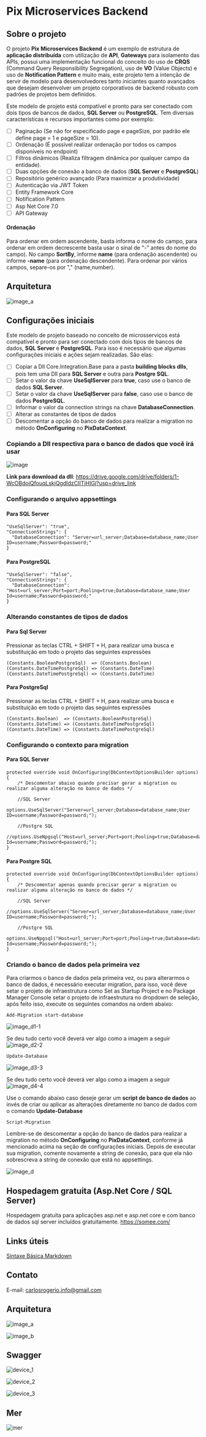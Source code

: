 # Pix Microservices Backend

## Sobre o projeto

O projeto **Pix Microservices Backend** é um exemplo de estrutura de **aplicação distribuída** com utilização de **API**, **Gateways** para isolamento das APIs, possui uma implementação funcional do conceito do uso de **CRQS** (Command Query Responsibility Segregation), uso de **VO** (Value Objects) e uso de **Notification Pattern** e muito mais, este projeto tem a intenção de servir de modelo para desenvolvedores tanto iniciantes quanto avançados que desejam desenvolver um projeto corporativos de backend robusto com padrões de projetos bem definidos.

Este modelo de projeto está compatível e pronto para ser conectado com dois tipos de bancos de dados, **SQL Server** ou **PostgreSQL**. Tem diversas características e recursos importantes como por exemplo:

- [ ] Paginação (Se não for especificado page e pageSize, por padrão ele define page = 1 e pageSize = 10).
- [ ] Ordenação (É possível realizar ordenação por todos os campos disponíveis no endpoint)
- [ ] Filtros dinâmicos (Realiza filtragem dinâmica por qualquer campo da entidade).
- [ ] Duas opções de conexão a banco de dados (**SQL Server** e **PostgreSQL**)
- [ ] Repositório genérico avançado (Para maximizar a produtividade)
- [ ] Autenticação via JWT Token
- [ ] Entity Framework Core
- [ ] Notification Pattern
- [ ] Asp Net Core 7.0
- [ ] API Gateway

#### Ordenação

Para ordenar em ordem ascendente, basta informa o nome do campo, para ordenar em ordem decrescente basta usar o sinal de "-" antes do nome do campo). No campo **SortBy**, informe **name** (para ordenação ascendente) ou informe **-name** (para ordenação descendente). Para ordenar por vários campos, separe-os por "," (name,number).

## Arquitetura
![image_a](https://github.com/carlosrogerioinfo/pix-microservices/assets/72615280/ba4b790f-cf8f-4911-8aa8-a3baf829dca1)


## Configurações iniciais

Este modelo de projeto baseado no conceito de microsserviços está compatível e pronto para ser conectado com dois tipos de bancos de dados, **SQL Server** e **PostgreSQL**. Para isso é necessário que algumas configurações iniciais e ações sejam realizadas. São elas:

- [ ] Copiar a Dll Core.Integration.Base para a pasta **building blocks dlls**, pois tem uma Dll para **SQL Server** e outra para **Postgre SQL**.
- [ ] Setar o valor da chave **UseSqlServer** para **true**, caso use o banco de dados **SQL Server**.
- [ ] Setar o valor da chave **UseSqlServer** para **false**, caso use o banco de dados **PostgreSQL**.
- [ ] Informar o valor da connection strings na chave **DatabaseConnection**.
- [ ] Alterar as constantes de tipos de dados
- [ ] Descomentar a opção do banco de dados para realizar a migration no método **OnConfiguring** no **PixDataContext**.

### Copiando a Dll respectiva para o banco de dados que você irá usar

![image](https://github.com/carlosrogerioinfo/pix-microservices/assets/72615280/6f4c95a7-8aec-43bd-a535-1bb9dae12731)

**Link para download da dll**: https://drive.google.com/drive/folders/1-WcOBdoiQfouqLskjQgdIdzCIITiHIGj?usp=drive_link


### Configurando o arquivo appsettings

#### Para SQL Server

```
"UseSqlServer": "true",
"ConnectionStrings": {
  "DatabaseConnection": "Server=url_server;Database=database_name;User ID=username;Password=password;"
}
```

#### Para PostgreSQL

```
"UseSqlServer": "false",
"ConnectionStrings": {
  "DatabaseConnection": "Host=url_server;Port=port;Pooling=true;Database=database_name;User Id=username;Password=password;"
}
```

### Alterando constantes de tipos de dados

#### Para Sql Server
Pressionar as teclas CTRL + SHIFT + H, para realizar uma busca e substituição em todo o projeto das seguintes expressões

```
(Constants.BooleanPostgreSql)  => (Constants.Boolean)
(Constants.DateTimePostgreSql) => (Constants.DateTime)
(Constants.DateTimePostgreSql) => (Constants.DateTime)
```

#### Para PostgreSql
Pressionar as teclas CTRL + SHIFT + H, para realizar uma busca e substituição em todo o projeto das seguintes expressões

```
(Constants.Boolean)  => (Constants.BooleanPostgreSql)
(Constants.DateTime) => (Constants.DateTimePostgreSql)
(Constants.DateTime) => (Constants.DateTimePostgreSql)
```

### Configurando o contexto para migration

#### Para SQL Server

```
protected override void OnConfiguring(DbContextOptionsBuilder options)
{
    /* Descomentar abaixo quando precisar gerar a migration ou realizar alguma alteração no banco de dados */

    //SQL Server 
    options.UseSqlServer("Server=url_server;Database=database_name;User ID=username;Password=password;");

    //Postgre SQL
    //options.UseNpgsql("Host=url_server;Port=port;Pooling=true;Database=database_name;User Id=username;Password=password;");
}
```

#### Para Postgre SQL

```
protected override void OnConfiguring(DbContextOptionsBuilder options)
{
    /* Descomentar apenas quando precisar gerar a migration ou realizar alguma alteração no banco de dados */

    //SQL Server 
    //options.UseSqlServer("Server=url_server;Database=database_name;User ID=username;Password=password;");

    //Postgre SQL
    options.UseNpgsql("Host=url_server;Port=port;Pooling=true;Database=database_name;User Id=username;Password=password;");
}
```

### Criando o banco de dados pela primeira vez

Para criarmos o banco de dados pela primeira vez, ou para alterarmos o banco de dados, é necessário executar migration, para isso, você deve setar o projeto de infraestrutura como Set as Startup Project e no Package Manager Console setar o projeto de infraestrutura no dropdown de seleção, após feito isso, execute os seguintes comandos na ordem abaixo:

```
Add-Migration start-database
```
![image_d1-1](https://github.com/carlosrogerioinfo/pix-microservices/assets/72615280/85eb5169-ec84-4ac6-b400-87322a40d5ff)

Se deu tudo certo você deverá ver algo como a imagem a seguir
![image_d2-2](https://github.com/carlosrogerioinfo/pix-microservices/assets/72615280/8f6bad81-e313-4e18-bb2e-834048f9821d)

```
Update-Database
```
![image_d3-3](https://github.com/carlosrogerioinfo/pix-microservices/assets/72615280/f4e2dd7b-cc5c-416a-8e9c-ca31060b0000)

Se deu tudo certo você deverá ver algo como a imagem a seguir
![image_d4-4](https://github.com/carlosrogerioinfo/pix-microservices/assets/72615280/b2f2a667-fd54-4dd5-997c-bf383c54afe0)

Use o comando abaixo caso deseje gerar um **script de banco de dados** ao invés de criar ou aplicar as alterações diretamente no banco de dados com o comando **Update-Database**
```
Script-Migration
```

Lembre-se de descomentar a opção do banco de dados para realizar a migration no método **OnConfiguring** no **PixDataContext**, conforme já mencionado acima na seção de configurações iniciais. Depois de executar sua migration, comente novamente a string de conexão, para que ela não sobrescreva a string de conexão que está no appsettings.

![image_d](https://github.com/carlosrogerioinfo/pix-microservices/assets/72615280/03a1d708-9fe1-4e14-82a7-22a5dd5e176e)


## Hospedagem gratuita (Asp.Net Core / SQL Server)

Hospedagem gratuita para aplicações asp.net e asp.net core e com banco de dados sql server incluídos gratuitamente.
<a href="https://somee.com/" target="_blank">https://somee.com/</a>

## Links úteis
<a href="https://www.markdownguide.org/basic-syntax/#overview" target="_blank">Sintaxe Básica Markdown</a>

## Contato
E-mail: carlosrogerio.info@gmail.com <br/>

## Arquitetura

![image_a](https://github.com/carlosrogerioinfo/pix-microservices/assets/72615280/ba4b790f-cf8f-4911-8aa8-a3baf829dca1)

![image_b](https://github.com/carlosrogerioinfo/pix-microservices/assets/72615280/383812dd-1086-45bf-a53a-91c051c4d303)

## Swagger

![device_1](https://github.com/carlosrogerioinfo/pix-microservices/assets/72615280/e8f15930-2f8f-4473-a24f-d3fed89b420d)

![device_2](https://github.com/carlosrogerioinfo/pix-microservices/assets/72615280/200085a5-2598-4bd0-bbe1-111d3f1775f4)

![device_3](https://github.com/carlosrogerioinfo/pix-microservices/assets/72615280/5101c0a3-19d1-43b4-abab-6b48d9adc971)

## Mer

![mer](https://github.com/carlosrogerioinfo/pix-microservices/assets/72615280/d1255410-e50c-4b99-a853-ad07c816c1ed)
